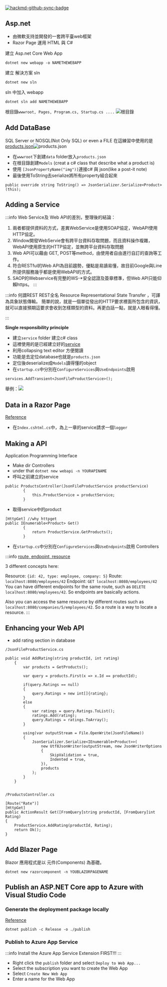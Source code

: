 [![hackmd-github-sync-badge](https://hackmd.io/8UnfF9-0SWaxdGlPDprWVg/badge)](https://hackmd.io/8UnfF9-0SWaxdGlPDprWVg)
## Asp.net
* 由微軟支持並開發的一套跨平臺web框架
* Razor Page 運用 HTML 與 C#

建立 Asp.net Core Web App 
```
dotnet new webapp -o NAMETHEWEBAPP
```
建立 解決方案 sln
```
dotnet new sln
```
sln 中加入 webapp

```
dotnet sln add NAMETHEWEBAPP
```

根目錄```wwwroot, Pages, Program.cs, Startup.cs ....```
![根目錄](https://i.imgur.com/SZDUsnB.png)

## Add DataBase
SQL Server or NOSQL(Not Only SQL)
or even a FILE
在這練習中使用的是[products.json](https://gist.github.com/bradygaster/3d1fcf43d1d1e73ea5d6c1b5aab40130#file-products-json)![products.json](https://i.imgur.com/CH1MSof.png)

* 在```wwwroot```下創建```data``` folder放入```products.json```
* 在根目錄創建```Models``` (creat a c# class that describe what a product is)
* 使用 ```[JsonPropertyName("img")]```連接c# 與 json(like a post-it note)
* 最後使用ToString去serialize將所有property組合起來
```
public override string ToString() => JsonSerializer.Serialize<Product>(this);
```
## Adding a Service
:::info 
Web Service及 Web API的差別，整理後的結論：
1. 兩者都提供資料的方式，差異WebService是使用SOAP協定，WebAPI使用HTTP協定。
2. Window開發WebServie會有跨平台資料存取問題，而且資料操作複雜，WebAPI使用原生的HTTP協定，並無跨平台資料存取問題
3. Web API可以藉由 GET, POST等method，由使用者自由進行自訂的查詢等工作。
4. 符合RESTful的Web API為目前趨勢，優點是易讀易懂，故目前Google與Line所提供服務幾乎都是使用WebAPI的方式。
5. SAOP的Webservice有完整的WS-*安全認證及簽章標準，但Web API只能仰賴https。
:::

:::info
何謂REST
REST全名 Resource Representational State Transfer ，可譯為具象狀態傳輸。
簡單的說，就是一個單從發出的HTTP要求裡面所包含的資訊，就可以直接預期這要求會收到怎樣類型的資料。再更白話一點，就是人眼看得懂。

:::

**Single responsibility principle**

* 建立```service``` folder 建立c# class
* 這裡使用的是已經建立好的[service](https://gist.github.com/bradygaster/3d1fcf43d1d1e73ea5d6c1b5aab40130#file-jsonfileproductservice-cs)
* 利用collapsing text editor 方便閱讀
* 功能是去定位database也就是```products.json```
* 定位後deserialize成```Models```讀得懂的object
* 在```startup.cs```中分別在```ConfigureServices```與```UseEndpoints```啟用
```
services.AddTransient<JsonFileProductService>();
```
舉例：![](https://i.imgur.com/Bht7SEX.png)

## Data in a Razor Page

[Reference](https://www.youtube.com/watch?v=aP02__gMLtw&list=PLdo4fOcmZ0oW8nviYduHq7bmKode-p8Wy&index=5&ab_channel=dotNET)

* 在```Index.cshtml.cs```中，為上一章的service請求一個```logger```


## Making a API
Application Programming Interface

* Make dir Controllers
* under that ```dotnet new webapi -n YOURAPINAME```
* 呼叫之前建立的service
```
public ProductsController(JsonFileProductService productService)
        {
            this.ProductService = productService;
        }
```
* 取得service中的product
```
[HttpGet] //why httpget
public IEnumerable<Product> Get()
        {
            return ProductService.GetProducts();
        }
```
* 在```startup.cs```中分別在```ConfigureServices```與```UseEndpoints```啟用 Controllers

:::info
[route, endpoint, resource](https://stackoverflow.com/questions/56075017/difference-between-route-and-endpoint)

3 different concepts here:

Resource: ```{id: 42, type: employee, company: 5}```
Route: ```localhost:8080/employees/42```
Endpoint: ```GET localhost:8080/employees/42```
You can have different endpoints for the same route, such as ```DELETE localhost:8080/employees/42```. So endpoints are basically actions.

Also you can access the same resource by different routes such as ```localhost:8080/companies/5/employees/42```. So a route is a way to locate a resource.
:::

## Enhancing your Web API
* add rating section in database
```
/JsonFileProductService.cs

public void AddRating(string productId, int rating)
    {
        var products = GetProducts();

        var query = products.First(x => x.Id == productId);

        if(query.Ratings == null)
        {
            query.Ratings = new int[]{rating};
        }
        else
        {
            var ratings = query.Ratings.ToList();
            ratings.Add(rating);
            query.Ratings = ratings.ToArray();
        }

        using(var outputStream = File.OpenWrite(JsonFileName))
        {
            JsonSerializer.Serialize<IEnumerable<Product>>(
                new Utf8JsonWriter(outputStream, new JsonWriterOptions
                {
                    SkipValidation = true,
                    Indented = true,
                }),
                products
            );
        }
    }
```
```

/ProductsController.cs

[Route("Rate")]
[HttpGet]
public ActionResult Get([FromQuery]string productId, [FromQuery]int Rating)
{
    ProductService.AddRating(productId, Rating);
    return Ok();
}
```

## Add Blazer Page
Blazor 應用程式是以 元件(Components)
為基礎。 

```dotnet new razorcomponent -n YOUBLAZORPAGENAME```
## Publish an ASP.NET Core app to Azure with Visual Studio Code
### Generate the deployment package locally

[Reference](https://docs.microsoft.com/zh-tw/aspnet/core/tutorials/publish-to-azure-webapp-using-vscode?view=aspnetcore-5.0)

```
dotnet publish -c Release -o ./publish
```
### Publish to Azure App Service

:::info
Install the Azure App Service Extension FIRST!!!
:::

* Right click the ```publish``` folder and select ```Deploy to Web App...```
* Select the subscription you want to create the Web App
* Select ```Create New Web App```
* Enter a name for the Web App